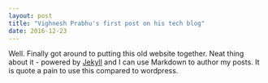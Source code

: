 ```yaml
---
layout: post
title: "Vighnesh Prabhu's first post on his tech blog"
date: 2016-12-23
---
```


Well. Finally got around to putting this old website together.
Neat thing about it - powered by [Jekyll](http://jekyllrb.com) and I can use Markdown to author my posts.
It is quote a pain to use this compared to wordpress. 
